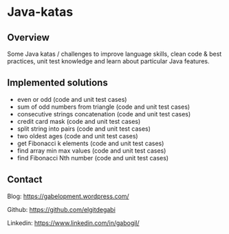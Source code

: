 # Java-katas
## Overview
Some Java katas / challenges to improve language skills, clean code & best practices, unit test knowledge and learn about particular Java features.
## Implemented solutions
* even or odd (code and unit test cases)
* sum of odd numbers from triangle (code and unit test cases)
* consecutive strings concatenation (code and unit test cases)
* credit card mask (code and unit test cases)
* split string into pairs (code and unit test cases)
* two oldest ages (code and unit test cases)
* get Fibonacci k elements (code and unit test cases)
* find array min max values (code and unit test cases)
* find Fibonacci Nth number (code and unit test cases)
## Contact
Blog: https://gabelopment.wordpress.com/

Github: https://github.com/elgitdegabi

Linkedin: https://www.linkedin.com/in/gabogil/
